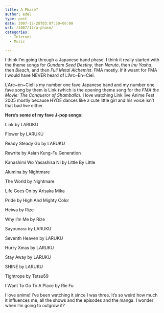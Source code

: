 ```yaml
---
title: A Phase?
author: edel
type: post
date: 2007-12-28T03:07:50+00:00
url: /2007/12/a-phase/
categories:
  - Internet
  - Music

---
```

I think I&#8217;m going through a Japanese band phase. I think it really started with the theme songs for _Gundam Seed Destiny_, then _Naruto_, then _Inu Yasha_, then _Bleach_, and then _Full Metal Alchemist_. FMA mostly. If it wasnt for FMA I would have NEVER heard of L&#8217;Arc~En~Ciel.

L&#8217;Arc~en~Ciel is my number one fave Japanese band and my number one fave song by them is Link (which is the opening theme song for the _FMA the Movie: The Conqueror of Shamballa_). I love watching Link live Anime Fest 2005 mostly because HYDE dances like a cute little girl and his voice isn&#8217;t that bad live either.

**Here&#8217;s some of my fave J-pop songs:**

Link by LARUKU
  
Flower by LARUKU
  
Ready Steady Go by LARUKU
  
Rewrite by Asian Kung-Fu Generation
  
Kanashimi Wo Yasashisa Ni by Little By Little
  
Alumina by Nightmare
  
The World by Nightmare
  
Life Goes On by Arisaka Mika
  
Pride by High And Mighty Color
  
Heiwa by Rize
  
Why I&#8217;m Me by Rize
  
Sayounara by LARUKU
  
Seventh Heaven by LARUKU
  
Hurry Xmas by LARUKU
  
Stay Away by LARUKU
  
SHINE by LARUKU
  
Tightrope by Tetsu69
  
I Want To Go To A Place by Rie Fu

I love anime! I&#8217;ve been watching it since I was three. It&#8217;s so weird how much it influences me, all the shows and the episodes and the manga. I wonder when I&#8217;m going to outgrow it?

<ol class="footnote">
</ol>